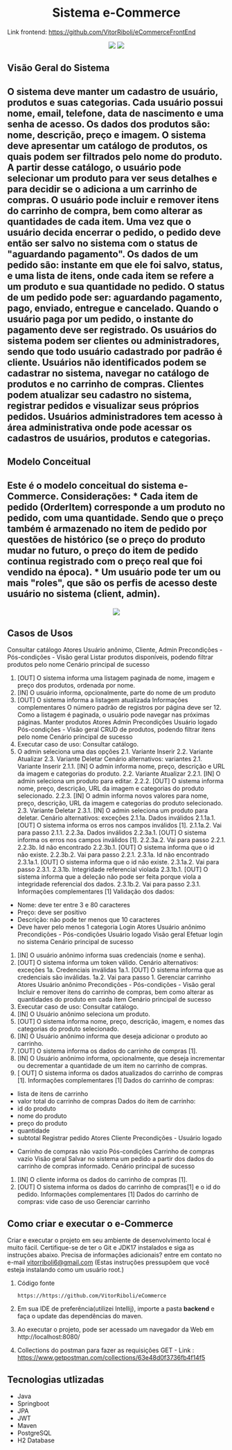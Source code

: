 <h1 align="center">Sistema e-Commerce</h1>

Link frontend: https://github.com/VitorRiboli/eCommerceFrontEnd

<p align='center'> 
    <img src="https://img.shields.io/badge/Spring_Boot-F2F4F9?style=for-the-badge&logo=spring-boot"/>
    <img src="https://img.shields.io/badge/Java-ED8B00?style=for-the-badge&logo=java&logoColor=white"/>  
</p>    
<h2>Visão Geral do Sistema<h2>
O sistema deve manter um cadastro de usuário, produtos e suas categorias. Cada 
usuário possui nome, email, telefone, data de nascimento e uma senha de acesso. Os dados dos produtos são: nome, descrição, preço e imagem. O sistema deve apresentar um catálogo de produtos, os quais podem ser filtrados pelo nome do produto. A partir desse catálogo, o usuário pode selecionar um produto para ver seus detalhes e para decidir se o adiciona a um carrinho de compras. O usuário pode incluir e remover itens do carrinho de compra, bem como alterar as quantidades de cada item. Uma vez que o usuário decida encerrar o pedido, o pedido deve então ser salvo no sistema com o status de "aguardando pagamento". Os dados de um pedido são: instante em que ele foi salvo, status, e uma lista de itens, onde cada item se refere a um produto e sua quantidade no pedido. O status de um pedido pode ser: aguardando pagamento, pago, enviado, entregue e cancelado. Quando o usuário paga por um pedido, o instante do pagamento deve ser registrado. Os usuários do sistema podem ser clientes ou administradores, sendo que todo usuário cadastrado por padrão é cliente. Usuários não identificados podem se cadastrar no sistema, navegar no catálogo de produtos e no carrinho de compras. Clientes podem atualizar seu cadastro no sistema, registrar pedidos e visualizar seus próprios pedidos. Usuários administradores tem acesso à área administrativa onde pode acessar os cadastros de usuários, produtos e categorias. 

<h2>Modelo Conceitual<h2>
Este é o modelo conceitual do sistema e-Commerce. Considerações: 
* Cada item de pedido (OrderItem) corresponde a um produto no pedido, com uma 
quantidade. Sendo que o preço também é armazenado no item de pedido por 
questões de histórico (se o preço do produto mudar no futuro, o preço do item de 
pedido continua registrado com o preço real que foi vendido na época). 
* Um usuário pode ter um ou mais "roles", que são os perfis de acesso deste usuário 
no sistema (client, admin). 


<p align='center'>
  <img src="https://i.imgur.com/gwAS9j9.png"/>
<p>

<h2>Casos de Usos</h2>

Consultar catálogo 
Atores Usuário anônimo, Cliente, Admin
Precondições -
Pós-condições -
Visão geral Listar produtos disponíveis, podendo filtrar produtos pelo nome
Cenário principal de sucesso
1. [OUT] O sistema informa uma listagem paginada de nome, imagem e preço dos 
produtos, ordenada por nome.
2. [IN] O usuário informa, opcionalmente, parte do nome de um produto 
3. [OUT] O sistema informa a listagem atualizada
Informações complementares
O número padrão de registros por página deve ser 12. Como a listagem é paginada, o 
usuário pode navegar nas próximas páginas.
Manter produtos 
Atores Admin
Precondições Usuário logado
Pós-condições -
Visão geral CRUD de produtos, podendo filtrar itens pelo nome
Cenário principal de sucesso
1. Executar caso de uso: Consultar catálogo. 
2. O admin seleciona uma das opções 
2.1. Variante Inserir 
2.2. Variante Atualizar 
2.3. Variante Deletar 
Cenário alternativos: variantes
2.1. Variante Inserir 
2.1.1. [IN] O admin informa nome, preço, descrição e URL da imagem e categorias do 
produto. 
2.2. Variante Atualizar 
2.2.1. [IN] O admin seleciona um produto para editar. 
2.2.2. [OUT] O sistema informa nome, preço, descrição, URL da imagem e categorias do 
produto selecionado. 
2.2.3. [IN] O admin informa novos valores para nome, preço, descrição, URL da imagem 
e categorias do produto selecionado. 
2.3. Variante Deletar 
2.3.1. [IN] O admin seleciona um produto para deletar.
Cenário alternativos: exceções
2.1.1a. Dados inválidos 
2.1.1a.1. [OUT] O sistema informa os erros nos campos inválidos [1]. 
2.1.1a.2. Vai para passo 2.1.1. 
2.2.3a. Dados inválidos 
2.2.3a.1. [OUT] O sistema informa os erros nos campos inválidos [1]. 
2.2.3a.2. Vai para passo 2.2.1. 
2.2.3b. Id não encontrado 
2.2.3b.1. [OUT] O sistema informa que o id não existe. 
2.2.3b.2. Vai para passo 2.2.1. 
2.3.1a. Id não encontrado 
2.3.1a.1. [OUT] O sistema informa que o id não existe. 
2.3.1a.2. Vai para passo 2.3.1. 
2.3.1b. Integridade referencial violada 
2.3.1b.1. [OUT] O sistema informa que a deleção não pode ser feita porque viola a 
integridade referencial dos dados. 
2.3.1b.2. Vai para passo 2.3.1.
Informações complementares
[1] Validação dos dados: 
* Nome: deve ter entre 3 e 80 caracteres 
* Preço: deve ser positivo 
* Descrição: não pode ter menos que 10 caracteres 
* Deve haver pelo menos 1 categoria
Login 
Atores Usuário anônimo
Precondições -
Pós-condições Usuário logado
Visão geral Efetuar login no sistema
Cenário principal de sucesso
1. [IN] O usuário anônimo informa suas credenciais (nome e senha). 
2. [OUT] O sistema informa um token válido. 
Cenário alternativos: exceções
1a. Credenciais inválidas 
1a.1. [OUT] O sistema informa que as credenciais são inválidas. 
1a.2. Vai para passo 1.
Gerenciar carrinho 
Atores Usuário anônimo
Precondições -
Pós-condições -
Visão geral Incluir e remover itens do carrinho de compras, bem como alterar 
as quantidades do produto em cada item
Cenário principal de sucesso
1. Executar caso de uso: Consultar catálogo. 
2. [IN] O Usuário anônimo seleciona um produto. 
3. [OUT] O sistema informa nome, preço, descrição, imagem, e nomes das categorias 
do produto selecionado. 
4. [IN] O Usuário anônimo informa que deseja adicionar o produto ao carrinho. 
5. [OUT] O sistema informa os dados do carrinho de compras [1]. 
6. [IN] O Usuário anônimo informa, opcionalmente, que deseja incrementar ou 
decrementar a quantidade de um item no carrinho de compras. 
7. [ OUT] O sistema informa os dados atualizados do carrinho de compras [1].
Informações complementares
[1] Dados do carrinho de compras: 
* lista de itens de carrinho 
* valor total do carrinho de compras 
Dados do item de carrinho: 
* id do produto 
* nome do produto 
* preço do produto 
* quantidade 
* subtotal
Registrar pedido 
Atores Cliente
Precondições - Usuário logado 
- Carrinho de compras não vazio
Pós-condições Carrinho de compras vazio
Visão geral Salvar no sistema um pedido a partir dos dados do carrinho de 
compras informado.
Cenário principal de sucesso
1. [IN] O cliente informa os dados do carrinho de compras [1]. 
2. [OUT] O sistema informa os dados do carrinho de compras[1] e o id do pedido.
Informações complementares
[1] Dados do carrinho de compras: vide caso de uso Gerenciar carrinho

  
<h2>Como criar e executar o e-Commerce</h2>

Criar e executar o projeto em seu ambiente de desenvolvimento local é muito fácil. Certifique-se de ter o Git e JDK17 instalados e siga as instruções abaixo. Precisa de informações adicionais? entre em contato no e-mail vitorriboli6@gmail.com 
(Estas instruções pressupõem que você esteja instalando como um usuário root.)

1. Código fonte

   ````https://https://github.com/VitorRiboli/eCommerce````

2. Em sua IDE de preferência(utilizei Intellij), importe a pasta **backend** e faça o update das dependências do maven.

3. Ao executar o projeto, pode ser acessado um navegador da Web em http://localhost:8080/

4. Collections do postman para fazer as requisições GET - Link : https://www.getpostman.com/collections/63e48d0f3736fb4f14f5


<h2>Tecnologias utlizadas</h2>

- Java
- Springboot
- JPA
- JWT
- Maven
- PostgreSQL
- H2 Database
